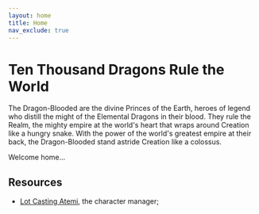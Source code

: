 ```yaml
---
layout: home
title: Home
nav_exclude: true
---
```


# Ten Thousand Dragons Rule the World

The Dragon-Blooded are the divine Princes of the Earth, heroes of legend who
distill the might of the Elemental Dragons in their blood. They rule the Realm,
the mighty empire at the world's heart that wraps around Creation like a hungry
snake. With the power of the world's greatest empire at their back, the
Dragon-Blooded stand astride Creation like a colossus.

Welcome home...

## Resources

- [Lot Casting Atemi](https://www.lotcastingatemi.com/), the character manager;
